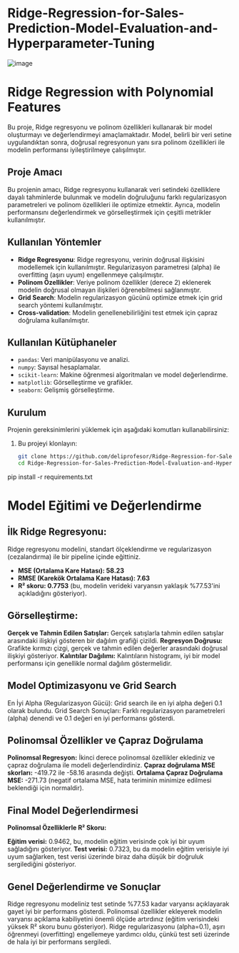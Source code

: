 # Ridge-Regression-for-Sales-Prediction-Model-Evaluation-and-Hyperparameter-Tuning

![image](https://github.com/user-attachments/assets/4f462fd4-ef61-4797-baa5-8686adaff416)


# Ridge Regression with Polynomial Features

Bu proje, Ridge regresyonu ve polinom özellikleri kullanarak bir model oluşturmayı ve değerlendirmeyi amaçlamaktadır. Model, belirli bir veri setine uygulandıktan sonra, doğrusal regresyonun yanı sıra polinom özellikleri ile modelin performansı iyileştirilmeye çalışılmıştır.

## Proje Amacı

Bu projenin amacı, Ridge regresyonu kullanarak veri setindeki özelliklere dayalı tahminlerde bulunmak ve modelin doğruluğunu farklı regularizasyon parametreleri ve polinom özellikleri ile optimize etmektir. Ayrıca, modelin performansını değerlendirmek ve görselleştirmek için çeşitli metrikler kullanılmıştır.

## Kullanılan Yöntemler

- **Ridge Regresyonu**: Ridge regresyonu, verinin doğrusal ilişkisini modellemek için kullanılmıştır. Regularizasyon parametresi (alpha) ile overfitting (aşırı uyum) engellenmeye çalışılmıştır.
- **Polinom Özellikler**: Veriye polinom özellikler (derece 2) eklenerek modelin doğrusal olmayan ilişkileri öğrenebilmesi sağlanmıştır.
- **Grid Search**: Modelin regularizasyon gücünü optimize etmek için grid search yöntemi kullanılmıştır.
- **Cross-validation**: Modelin genellenebilirliğini test etmek için çapraz doğrulama kullanılmıştır.

## Kullanılan Kütüphaneler

- `pandas`: Veri manipülasyonu ve analizi.
- `numpy`: Sayısal hesaplamalar.
- `scikit-learn`: Makine öğrenmesi algoritmaları ve model değerlendirme.
- `matplotlib`: Görselleştirme ve grafikler.
- `seaborn`: Gelişmiş görselleştirme.

## Kurulum

Projenin gereksinimlerini yüklemek için aşağıdaki komutları kullanabilirsiniz:

1. Bu projeyi klonlayın:
   ```bash
   git clone https://github.com/deliprofesor/Ridge-Regression-for-Sales-Prediction-Model-Evaluation-and-Hyperparameter-Tuning.git
   cd Ridge-Regression-for-Sales-Prediction-Model-Evaluation-and-Hyperparameter-Tuning

pip install -r requirements.txt

# Model Eğitimi ve Değerlendirme

## İlk Ridge Regresyonu:

Ridge regresyonu modelini, standart ölçeklendirme ve regularizasyon (cezalandırma) ile bir pipeline içinde eğittiniz.
- **MSE (Ortalama Kare Hatası): 58.23**
- **RMSE (Karekök Ortalama Kare Hatası): 7.63**
- **R² skoru: 0.7753** (bu, modelin verideki varyansın yaklaşık %77.53'ini açıkladığını gösteriyor).

## Görselleştirme:

**Gerçek ve Tahmin Edilen Satışlar:** Gerçek satışlarla tahmin edilen satışlar arasındaki ilişkiyi gösteren bir dağılım grafiği çizildi.
**Regresyon Doğrusu:** Grafikte kırmızı çizgi, gerçek ve tahmin edilen değerler arasındaki doğrusal ilişkiyi gösteriyor.
**Kalıntılar Dağılımı:** Kalıntıların histogramı, iyi bir model performansı için genellikle normal dağılım göstermelidir.

## Model Optimizasyonu ve Grid Search

En İyi Alpha (Regularizasyon Gücü): Grid search ile en iyi alpha değeri 0.1 olarak bulundu.
Grid Search Sonuçları: Farklı regularizasyon parametreleri (alpha) denendi ve 0.1 değeri en iyi performansı gösterdi.

## Polinomsal Özellikler ve Çapraz Doğrulama

**Polinomsal Regresyon:** İkinci derece polinomsal özellikler eklediniz ve çapraz doğrulama ile modeli değerlendirdiniz.
**Çapraz doğrulama MSE skorları:** -419.72 ile -58.16 arasında değişti.
**Ortalama Çapraz Doğrulama MSE:** -271.73 (negatif ortalama MSE, hata teriminin minimize edilmesi beklendiği için normaldir).

## Final Model Değerlendirmesi

**Polinomsal Özelliklerle R² Skoru:**

**Eğitim verisi:** 0.9462, bu, modelin eğitim verisinde çok iyi bir uyum sağladığını gösteriyor.
**Test verisi:** 0.7323, bu da modelin eğitim verisiyle iyi uyum sağlarken, test verisi üzerinde biraz daha düşük bir doğruluk sergilediğini gösteriyor.

## Genel Değerlendirme ve Sonuçlar

Ridge regresyonu modeliniz test setinde %77.53 kadar varyansı açıklayarak gayet iyi bir performans gösterdi.
Polinomsal özellikler ekleyerek modelin varyansı açıklama kabiliyetini önemli ölçüde artırdınız (eğitim verisindeki yüksek R² skoru bunu gösteriyor).
Ridge regularizasyonu (alpha=0.1), aşırı öğrenmeyi (overfitting) engellemeye yardımcı oldu, çünkü test seti üzerinde de hala iyi bir performans sergiledi.

